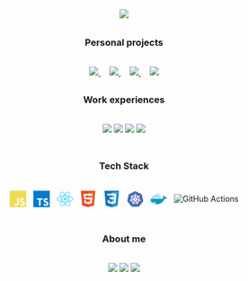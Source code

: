 <!-- <h1 align="center">Jonas dos Santos</h1>

<br/> -->

<h2></h2>

<p align="center">
  <a href="https://github.com/jonas-duarte"><img src="https://github-readme-stats.vercel.app/api?username=jonas-duarte&count_private=true&theme=swift&hide_border=true&hide=issues,contribs&include_all_commits=true&show_icons=true&title_color=C62B29&icon_color=C62B29&custom_title=Full-stack%20developer%20and%20automation%20enthusiastic" /></a>
</p>


<h2></h2>
<h3 align="center"> Personal projects </h3>

<br/>

<div align="center">
  <a href="https://www.tw-assistant.com">
    <img height="100em" src="https://www.tw-assistant.com/icons/logo-inverted.svg"/>
  </a>
  <span>&nbsp;</span><span>&nbsp;</span><span>&nbsp;</span>
  <a href="https://wordle-jonas.vercel.app/">
    <img height="100em" src="https://pics.freeicons.io/uploads/icons/png/3713041941626676461-512.png"/>
  </a>
  <span>&nbsp;</span><span>&nbsp;</span><span>&nbsp;</span>
  <a href="https://bovespa-insights.vercel.app">
    <img height="100em" src="https://bovespa-insights.vercel.app/icons/logo.svg"/>
  </a>  
  <span>&nbsp;</span><span>&nbsp;</span><span>&nbsp;</span>
  <a href="https://sudoku-solver-eta.vercel.app/">
    <img height="100em" src="https://sudoku-solver-eta.vercel.app/android-chrome-512x512.png"/>
  </a>
</div>

<h2></h2>
<h3 align="center"> Work experiences </h3>
<br/>
<div align="center">
    <img src="https://img.shields.io/badge/2016 -- 2022-ERP-C62B29"/>
    <img src="https://img.shields.io/badge/2016 -- 2018-Integrations-C62B29"/>
    <img src="https://img.shields.io/badge/2019 -- 2020-Order Services (WEB/MOBILE)-C62B29"/>
    <img src="https://img.shields.io/badge/2020 -- 2022-Tax API's-C62B29"/>
</div>

<br/>

<h2></h2>
<h3 align="center"> Tech Stack </h3>

<br/>
<div align="center">
  <img align="center" alt="Js" height="30" width="30" src="https://raw.githubusercontent.com/devicons/devicon/master/icons/javascript/javascript-plain.svg"><span>&nbsp;</span><span>&nbsp;</span>
  <img align="center" alt="Ts" height="30" width="30" src="https://raw.githubusercontent.com/devicons/devicon/master/icons/typescript/typescript-plain.svg"><span>&nbsp;</span><span>&nbsp;</span>
  <img align="center" alt="React" height="30" width="30" src="https://raw.githubusercontent.com/devicons/devicon/master/icons/react/react-original.svg"><span>&nbsp;</span><span>&nbsp;</span>
  <img align="center" alt="HTML" height="30" width="30" src="https://raw.githubusercontent.com/devicons/devicon/master/icons/html5/html5-original.svg"><span>&nbsp;</span><span>&nbsp;</span>
  <img align="center" alt="CSS" height="30" width="30" src="https://raw.githubusercontent.com/devicons/devicon/master/icons/css3/css3-original.svg"><span>&nbsp;</span><span>&nbsp;</span>
  <img align="center" alt="Kubernetes" height="30" width="30" src="https://raw.githubusercontent.com/devicons/devicon/master/icons/kubernetes/kubernetes-plain.svg"><span>&nbsp;</span><span>&nbsp;</span>
  <img align="center" alt="Docker" height="30" width="30" src="https://raw.githubusercontent.com/devicons/devicon/master/icons/docker/docker-plain.svg"><span>&nbsp;</span><span>&nbsp;</span>
  <img align="center" alt="GitHub Actions" height="30" width="30" src="https://avatars.githubusercontent.com/u/44036562?s=200&v=4">
</div>
  
<br/>

<h2></h2>
<h3 align="center"> About me </h3>
 
<br/>
<div align="center">
  <a href = "mailto:jonasrdsantos@gmail.com"><img src="https://img.shields.io/badge/-Gmail-C62B29?style=for-the-badge&logo=gmail&logoColor=white" target="_blank"></a>
  <a href="https://www.linkedin.com/in/jonasrdsantos" target="_blank"><img src="https://img.shields.io/badge/-LinkedIn-%230077B5?style=for-the-badge&logo=linkedin&logoColor=white" target="_blank"></a>  
  <a href="https://github.com/jonas-duarte" target="_blank"><img src="https://img.shields.io/badge/-GitHub-2f2e2e?style=for-the-badge&logo=github&logoColor=white" target="_blank"></a>  
</div>
